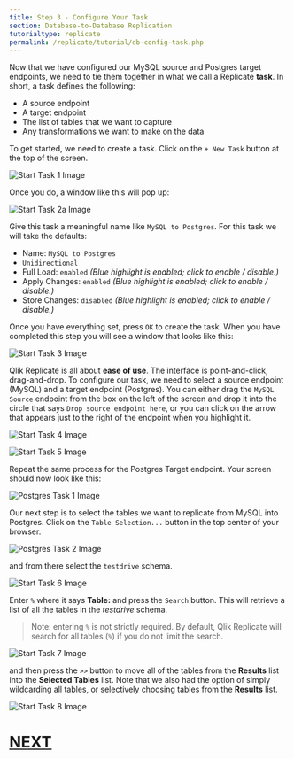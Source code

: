 ```yaml
---
title: Step 3 - Configure Your Task
section: Database-to-Database Replication
tutorialtype: replicate
permalink: /replicate/tutorial/db-config-task.php
---
```


Now that we have configured our MySQL source and Postgres target endpoints, we need to tie 
them together in what we call a Replicate **task**. In short, a task defines the following:

* A source endpoint
* A target endpoint
* The list of tables that we want to capture
* Any transformations we want to make on the data

To get started, we need to create a task. Click on the `+ New Task` button at the top of the screen.

![Start Task 1 Image](/images/start-task-1.png)

Once you do, a window like this will pop up:

![Start Task 2a Image](/images/start-task-2a.png)

Give this task a meaningful name like `MySQL to Postgres`. For this task we will take the defaults:

* Name: `MySQL to Postgres`
* `Unidirectional`
* Full Load: `enabled` _(Blue highlight is enabled; click to enable / disable.)_
* Apply Changes: `enabled` _(Blue highlight is enabled; click to enable / disable.)_
* Store Changes: `disabled` _(Blue highlight is enabled; click to enable / disable.)_

Once you have everything set, press `OK` to create the task. When you have completed this step
you will see a window that looks like this:

![Start Task 3 Image](/images/start-task-3.png)

Qlik Replicate is all about **ease of use**. The interface is point-and-click, drag-and-drop. 
To configure our
task, we need to select a source endpoint (MySQL) and a target endpoint (Postgres). You can either drag
the `MySQL Source` endpoint from the box on the left of the screen and drop it into the circle that 
says `Drop source endpoint here`, or you can click on the arrow that appears just to the right of the
endpoint when you highlight it.

![Start Task 4 Image](/images/start-task-4.png)

![Start Task 5 Image](/images/start-task-5.png)

Repeat the same process for the Postgres Target endpoint. Your screen should now look like this:

![Postgres Task 1 Image](/images/postgres-task-1.png)

Our next step is to select the tables we want to replicate from MySQL into Postgres. Click on 
the `Table Selection...` button in the top center of your browser.

![Postgres Task 2 Image](/images/postgres-task-2.png)

and from there select the `testdrive` schema.

![Start Task 6 Image](/images/start-task-6.png)

Enter `%` where it says **Table:** and press the `Search` button. This will retrieve a list of 
all the tables in the _testdrive_ schema.

> Note: entering `%` is not strictly required. By default, Qlik Replicate will search for all 
tables (`%`) if you do not limit the search.

![Start Task 7 Image](/images/start-task-7.png)

and then press the `>>` button to move all of the tables from the **Results** list into the 
**Selected Tables** list. Note that we also had the option of simply wildcarding all tables, or
selectively choosing tables from the **Results** list.

![Start Task 8 Image](/images/start-task-8.png)

# [NEXT](../db-run_task)
 